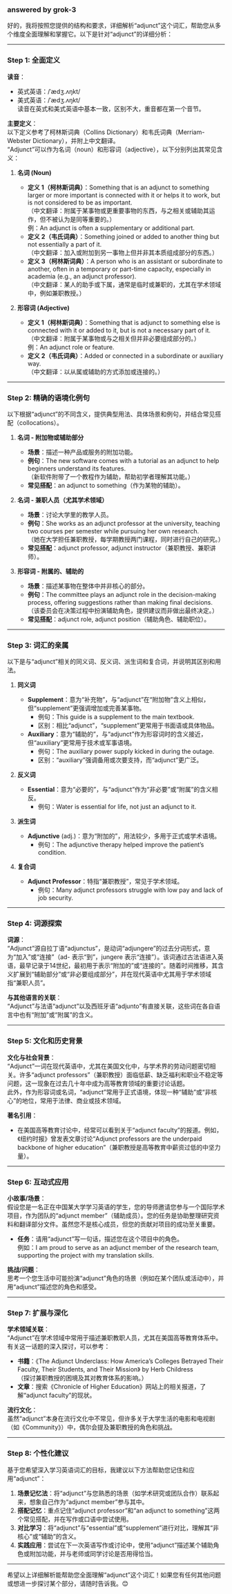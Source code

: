 ### answered by grok-3
好的，我将按照您提供的结构和要求，详细解析“adjunct”这个词汇，帮助您从多个维度全面理解和掌握它。以下是针对“adjunct”的详细分析：

---

### Step 1: 全面定义

**读音**：  
- 英式英语：/ˈædʒ.ʌŋkt/  
- 美式英语：/ˈædʒ.ʌŋkt/  
读音在英式和美式英语中基本一致，区别不大，重音都在第一个音节。

**主要定义**：  
以下定义参考了柯林斯词典（Collins Dictionary）和韦氏词典（Merriam-Webster Dictionary），并附上中文翻译。  
“Adjunct”可以作为名词（noun）和形容词（adjective），以下分别列出其常见含义：

1. **名词 (Noun)**  
   - **定义 1（柯林斯词典）**：Something that is an adjunct to something larger or more important is connected with it or helps it to work, but is not considered to be as important.  
     （中文翻译：附属于某事物或更重要事物的东西，与之相关或辅助其运作，但不被认为是同等重要的。）  
     例：An adjunct is often a supplementary or additional part.  
   - **定义 2（韦氏词典）**：Something joined or added to another thing but not essentially a part of it.  
     （中文翻译：加入或附加到另一事物上但并非其本质组成部分的东西。）  
   - **定义 3（柯林斯词典）**：A person who is an assistant or subordinate to another, often in a temporary or part-time capacity, especially in academia (e.g., an adjunct professor).  
     （中文翻译：某人的助手或下属，通常是临时或兼职的，尤其在学术领域中，例如兼职教授。）  

2. **形容词 (Adjective)**  
   - **定义 1（柯林斯词典）**：Something that is adjunct to something else is connected with it or added to it, but is not a necessary part of it.  
     （中文翻译：附属于某事物或与之相关但并非必要组成部分的。）  
     例：An adjunct role or feature.  
   - **定义 2（韦氏词典）**：Added or connected in a subordinate or auxiliary way.  
     （中文翻译：以从属或辅助的方式添加或连接的。）  

---

### Step 2: 精确的语境化例句

以下根据“adjunct”的不同含义，提供典型用法、具体场景和例句，并结合常见搭配（collocations）。

1. **名词 - 附加物或辅助部分**  
   - **场景**：描述一种产品或服务的附加功能。  
   - **例句**：The new software comes with a tutorial as an adjunct to help beginners understand its features.  
     （新软件附带了一个教程作为辅助，帮助初学者理解其功能。）  
   - **常见搭配**：an adjunct to something（作为某物的辅助）。

2. **名词 - 兼职人员（尤其学术领域）**  
   - **场景**：讨论大学里的教学人员。  
   - **例句**：She works as an adjunct professor at the university, teaching two courses per semester while pursuing her own research.  
     （她在大学担任兼职教授，每学期教授两门课程，同时进行自己的研究。）  
   - **常见搭配**：adjunct professor, adjunct instructor（兼职教授、兼职讲师）。

3. **形容词 - 附属的、辅助的**  
   - **场景**：描述某事物在整体中并非核心的部分。  
   - **例句**：The committee plays an adjunct role in the decision-making process, offering suggestions rather than making final decisions.  
     （该委员会在决策过程中扮演辅助角色，提供建议而非做出最终决定。）  
   - **常见搭配**：adjunct role, adjunct position（辅助角色、辅助职位）。

---

### Step 3: 词汇的亲属

以下是与“adjunct”相关的同义词、反义词、派生词和复合词，并说明其区别和用法。

1. **同义词**  
   - **Supplement**：意为“补充物”，与“adjunct”在“附加物”含义上相似，但“supplement”更强调增加或完善某事物。  
     - 例句：This guide is a supplement to the main textbook.  
     - 区别：相比“adjunct”，“supplement”更常用于书面语或具体物品。  
   - **Auxiliary**：意为“辅助的”，与“adjunct”作为形容词时的含义接近，但“auxiliary”更常用于技术或军事语境。  
     - 例句：The auxiliary power supply kicked in during the outage.  
     - 区别：“auxiliary”强调备用或次要支持，而“adjunct”更广泛。  

2. **反义词**  
   - **Essential**：意为“必要的”，与“adjunct”作为“非必要”或“附属”的含义相反。  
     - 例句：Water is essential for life, not just an adjunct to it.  

3. **派生词**  
   - **Adjunctive** (adj.)：意为“附加的”，用法较少，多用于正式或学术语境。  
     - 例句：The adjunctive therapy helped improve the patient’s condition.  

4. **复合词**  
   - **Adjunct Professor**：特指“兼职教授”，常见于学术领域。  
     - 例句：Many adjunct professors struggle with low pay and lack of job security.  

---

### Step 4: 词源探索

**词源**：  
“Adjunct”源自拉丁语“adjunctus”，是动词“adjungere”的过去分词形式，意为“加入”或“连接”（ad- 表示“到”，jungere 表示“连接”）。该词通过古法语进入英语，最早记录于14世纪，最初用于表示“附加的”或“连接的”。随着时间推移，其含义扩展到“辅助部分”或“非必要组成部分”，并在现代英语中尤其用于学术领域指“兼职人员”。

**与其他语言的关联**：  
“Adjunct”与法语“adjunct”以及西班牙语“adjunto”有直接关联，这些词在各自语言中也有“附加”或“附属”的含义。

---

### Step 5: 文化和历史背景

**文化与社会背景**：  
“Adjunct”一词在现代英语中，尤其在美国文化中，与学术界的劳动问题密切相关。许多“adjunct professors”（兼职教授）面临低薪、缺乏福利和职业不稳定等问题，这一现象在过去几十年中成为高等教育领域的重要讨论话题。  
此外，作为形容词或名词，“adjunct”常用于正式语境，体现一种“辅助”或“非核心”的地位，常用于法律、商业或技术领域。

**著名引用**：  
- 在美国高等教育讨论中，经常可以看到关于“adjunct faculty”的报道。例如，《纽约时报》曾发表文章讨论“Adjunct professors are the underpaid backbone of higher education”（兼职教授是高等教育中薪资过低的中坚力量）。

---

### Step 6: 互动式应用

**小故事/场景**：  
假设您是一名正在中国某大学学习英语的学生，您的导师邀请您参与一个国际学术项目，作为团队的“adjunct member”（辅助成员）。您的任务是协助整理研究资料和翻译部分文件。虽然您不是核心成员，但您的贡献对项目的成功至关重要。  
- **任务**：请用“adjunct”写一句话，描述您在这个项目中的角色。  
  例如：I am proud to serve as an adjunct member of the research team, supporting the project with my translation skills.  

**挑战/问题**：  
思考一个您生活中可能扮演“adjunct”角色的场景（例如在某个团队或活动中），并用“adjunct”描述您的角色和感受。  

---

### Step 7: 扩展与深化

**学术领域关联**：  
“Adjunct”在学术领域中常用于描述兼职教职人员，尤其在美国高等教育体系中。有关这一话题的深入探讨，可以参考：  
- **书籍**：《The Adjunct Underclass: How America’s Colleges Betrayed Their Faculty, Their Students, and Their Mission》 by Herb Childress  
  （探讨兼职教授的困境及其对教育体系的影响。）  
- **文章**：搜索《Chronicle of Higher Education》网站上的相关报道，了解“adjunct faculty”的现状。  

**流行文化**：  
虽然“adjunct”本身在流行文化中不常见，但许多关于大学生活的电影和电视剧（如《Community》）中，偶尔会提及兼职教授的角色和挑战。

---

### Step 8: 个性化建议

基于您希望深入学习英语词汇的目标，我建议以下方法帮助您记住和应用“adjunct”：  
1. **场景记忆法**：将“adjunct”与您熟悉的场景（如学术研究或团队合作）联系起来，想象自己作为“adjunct member”参与其中。  
2. **搭配记忆**：重点记住“adjunct professor”和“an adjunct to something”这两个常见搭配，并在写作或口语中尝试使用。  
3. **对比学习**：将“adjunct”与“essential”或“supplement”进行对比，理解其“非核心”或“辅助”的含义。  
4. **实践应用**：尝试在下一次英语写作或讨论中，使用“adjunct”描述某个辅助角色或附加功能，并与老师或同学讨论是否用得恰当。

---

希望以上详细解析能帮助您全面理解“adjunct”这个词汇！如果您有任何其他问题或想进一步探讨某个部分，请随时告诉我。😊